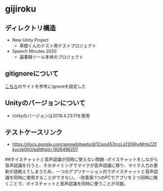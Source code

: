 # gijiroku

## ディレクトリ構造

-  New Unity Project
    - 草間くんのテスト用テストプロジェクト
- Speech Minutes 2020
    - 議事録ツール本体のプロジェクト

## gitignoreについて
[こちら](https://www.cg-method.com/unity-gitignore-setting/　 )のサイトを参考にignoreを設定した

## Unityのバージョンについて
- Unityのバージョンは2018.4.23.f1を使用

## テストケースリンク
- https://docs.google.com/spreadsheets/d/1Cpis457mzLgTDf4hvMrtnZZFkvcvk0h0/edit#gid=1926496207

##ボイスチャットと音声認識が同時に使えない問題
-ボイスチャットをしながら音声認識を行うと、そのタイミングでマイクが音声認識に移り、マイク入力の更新が途絶えてしまうため、一つのアプリケーション内でボイスチャットと音声認識を同時に使用することができない。
-改善案:1つのPCでアプリを２つ同時に開くことで、ボイスチャットと音声認識を同時に使うことが可能。
